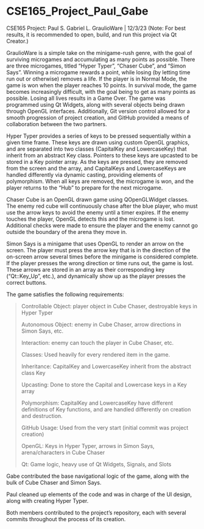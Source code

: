 # CSE165_Project_Paul_Gabe

CSE165 Project: Paul S. Gabriel L.
GraulioWare | 12/3/23
(Note: For best results, it is recommended to open, build, and run this project via Qt Creator.)

  GraulioWare is a simple take on the minigame-rush genre, with the goal of surviving microgames and accumulating as many points as possible. There are three microgames, titled “Hyper Typer”, “Chaser Cube”, and “Simon Says”. Winning a microgame rewards a point, while losing (by letting time run out or otherwise) removes a life. If the player is in Normal Mode, the game is won when the player reaches 10 points. In survival mode, the game becomes increasingly difficult, with the goal being to get as many points as possible. Losing all lives results in a Game Over. The game was programmed using Qt Widgets, along with several objects being drawn through OpenGL interfaces. Additionally, Git version control allowed for a smooth progression of project creation, and GitHub provided a means of collaboration between the two partners.
  
  Hyper Typer provides a series of keys to be pressed sequentially within a given time frame. These keys are drawn using custom OpenGL graphics, and are separated into two classes (CapitalKey and LowercaseKey) that inherit from an abstract Key class. Pointers to these keys are upcasted to be stored in a Key pointer array. As the keys are pressed, they are removed from the screen and the array, and CapitalKeys and LowercaseKeys are handled differently via dynamic casting, providing elements of polymorphism. When all keys are removed, the microgame is won, and the player returns to the “Hub” to prepare for the next microgame.
  
  Chaser Cube is an OpenGL drawn game using QOpenGLWidget classes. The enemy red cube will continuously chase after the blue player, who must use the arrow keys to avoid the enemy until a timer expires. If the enemy touches the player, OpenGL detects this and the microgame is lost. Additional checks were made to ensure the player and the enemy cannot go outside the boundary of the arena they move in.
  
  Simon Says is a minigame that uses OpenGL to render an arrow on the screen. The player must press the arrow key that is in the direction of the on-screen arrow several times before the minigame is considered complete. If the player presses the wrong direction or time runs out, the game is lost. These arrows are stored in an array as their corresponding key (“Qt::Key_Up”, etc.), and dynamically show up as the player presses the correct buttons.

The game satisfies the following requirements:
> Controllable Object: player object in Cube Chaser, destroyable keys in Hyper Typer
> 
> Autonomous Object: enemy in Cube Chaser, arrow directions in Simon Says, etc.
> 
> Interaction: enemy can touch the player in Cube Chaser, etc.
> 
> Classes: Used heavily for every rendered item in the game.
> 
> Inheritance: CapitalKey and LowercaseKey inherit from the abstract class Key
> 
> Upcasting: Done to store the Capital and Lowercase keys in a Key array
> 
> Polymorphism: CapitalKey and LowercaseKey have different definitions of Key functions, and are handled differently on creation and destruction.
> 
> GitHub Usage: Used from the very start (initial commit was project creation)
> 
> OpenGL: Keys in Hyper Typer, arrows in Simon Says, arena/characters in Cube Chaser
> 
> Qt: Game logic, heavy use of Qt Widgets, Signals, and Slots

Gabe contributed the base navigational logic of the game, along with the bulk of Cube Chaser and Simon Says. 

Paul cleaned up elements of the code and was in charge of the UI design, along with creating Hyper Typer. 

Both members contributed to the project’s repository, each with several commits throughout the process of its creation.
